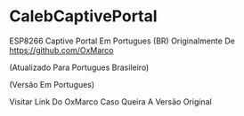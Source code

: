 # CalebCaptivePortal
ESP8266 Captive Portal Em Portugues (BR)
Originalmente De https://github.com/OxMarco

(Atualizado Para Portugues Brasileiro)

(Versão Em Portugues)

Visitar Link Do OxMarco Caso Queira A Versão Original
